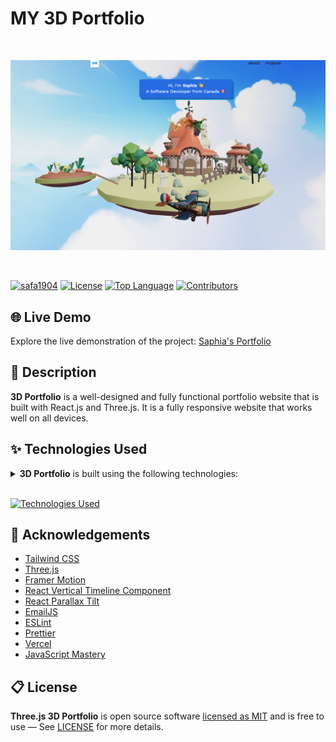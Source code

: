 # MY 3D Portfolio 

<!-- GitHub badges -->
<br>

![demo](src/assets/portfolio.png)

<br>

[![safa1904](https://custom-icon-badges.demolab.com/badge/made%20by%20-safa1904-556bf2?logo=github&logoColor=white&labelColor=101827)](https://github.com/safa1904)
[![License](https://img.shields.io/github/license/safa1904/Portfolio?color=dddddd&labelColor=000000)](https://github.com/safa1904/Portfolio/blob/master/LICENSE)
[![Top Language](https://img.shields.io/github/languages/top/safa1904/Portfolio?logo=github&logoColor=%23007ACC&label=JavaScript)](https://www.javascriptlang.org/)
[![Contributors](https://img.shields.io/github/contributors/safa1904/Portfolio?style=flat&color=orange&label=Contributors)](https://github.com/safa1904/Portfolio/graphs/contributors)
## 🌐 Live Demo

Explore the live demonstration of the project:
[Saphia's Portfolio](https://www.saphia.tech/)

## 📝 Description

**3D Portfolio** is a well-designed and fully functional portfolio website that is built with
React.js and Three.js. It is a fully responsive website that works well on all devices.

## ✨ Technologies Used

<details><summary><b>3D Portfolio</b> is built using the following technologies:</summary>


- [Vite](https://vitejs.dev/)
- [React.js](https://reactjs.org/)
- [Three.js](https://threejs.org/)
- [Framer Motion](https://www.framer.com/motion/)
- [Tailwind CSS](https://tailwindcss.com/)
- [ESLint](https://eslint.org/)

</details><br/>

[![Technologies Used](https://skillicons.dev/icons?i=vite,react,threejs,tailwind)](https://skillicons.dev)

## 💎 Acknowledgements
- [Tailwind CSS](https://tailwindcss.com/)
- [Three.js](https://threejs.org/)
- [Framer Motion](https://www.framer.com/motion/)
- [React Vertical Timeline Component](https://www.npmjs.com/package/react-vertical-timeline-component)
- [React Parallax Tilt](https://www.npmjs.com/package/react-parallax-tilt)
- [EmailJS](https://www.emailjs.com/)
- [ESLint](https://eslint.org/)
- [Prettier](https://prettier.io/)
- [Vercel](https://vercel.com/)
- [JavaScript Mastery](https://www.jsmastery.pro/)

## 📋 License

**Three.js 3D Portfolio** is open source software
[licensed as MIT](https://opensource.org/license/mit/) and is free to use — See
[LICENSE](https://github.com/safa1904/Portfolio/blob/master/LICENSE) for more details.
